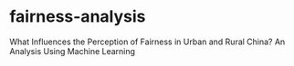 # fairness-analysis
What Influences the Perception of Fairness in Urban and Rural China? An Analysis Using Machine Learning
